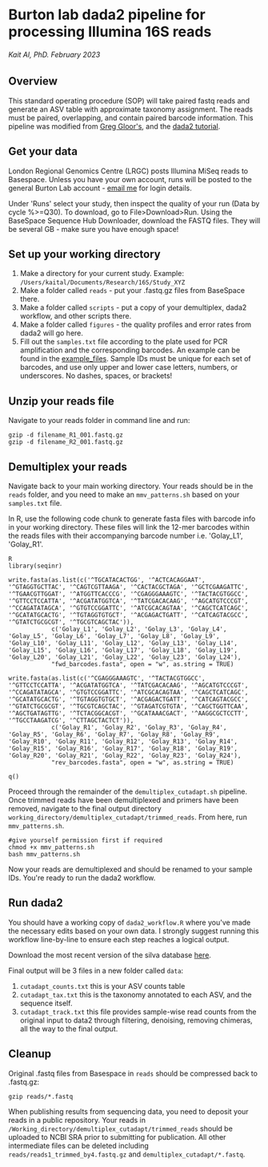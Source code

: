# Burton lab dada2 pipeline for processing Illumina 16S reads
###### Kait Al, PhD. February 2023

## Overview

This standard operating procedure (SOP) will take paired fastq reads and generate an ASV table with approximate taxonomy assignment. The reads must be paired, overlapping, and contain paired barcode information.
This pipeline was modified from [Greg Gloor's](https://github.com/ggloor/miseq_bin), and the [dada2 tutorial](https://benjjneb.github.io/dada2/tutorial.html).

## Get your data

London Regional Genomics Centre (LRGC) posts Illumina MiSeq reads to Basespace. Unless you have your own account, runs will be posted to the general Burton Lab account - [email me](mailto:kal@uwo.ca) for login details.

Under 'Runs' select your study, then inspect the quality of your run (Data by cycle %>=Q30). To download, go to File>Download>Run. Using the BaseSpace Sequence Hub Downloader, download the FASTQ files. They will be several GB - make sure you have enough space!

## Set up your working directory

1. Make a directory for your current study. Example: `/Users/kaital/Documents/Research/16S/Study_XYZ`
2. Make a folder called `reads` - put your .fastq.gz files from BaseSpace there.
3. Make a folder called `scripts` - put a copy of your demultiplex, dada2 workflow, and other scripts there.
4. Make a folder called `figures` - the quality profiles and error rates from dada2 will go here.
5. Fill out the `samples.txt` file according to the plate used for PCR amplification and the corresponding barcodes. An example can be found in the [example_files](example_files). Sample IDs must be unique for each set of barcodes, and use only upper and lower case letters, numbers, or underscores. No dashes, spaces, or brackets!

## Unzip your reads file

Navigate to your reads folder in command line and run:
```
gzip -d filename_R1_001.fastq.gz
gzip -d filename_R2_001.fastq.gz
```

## Demultiplex your reads

Navigate back to your main working directory. Your reads should be in the `reads` folder, and you need to make an `mmv_patterns.sh` based on your `samples.txt` file.

In R, use the following code chunk to generate fasta files with barcode info in your working directory.
These files will link the 12-mer barcodes within the reads files with their accompanying barcode number i.e. 'Golay_L1', 'Golay_R1'.
```
R
library(seqinr)

write.fasta(as.list(c('^TGCATACACTGG', '^ACTCACAGGAAT', '^GTAGGTGCTTAC', '^CAGTCGTTAAGA', '^CACTACGCTAGA', '^GCTCGAAGATTC', '^TGAACGTTGGAT', '^ATGGTTCACCCG', '^CGAGGGAAAGTC', '^TACTACGTGGCC', '^GTTCCTCCATTA', '^ACGATATGGTCA', '^TATCGACACAAG', '^AGCATGTCCCGT', '^CCAGATATAGCA', '^GTGTCCGGATTC', '^ATCGCACAGTAA', '^CAGCTCATCAGC', '^GCATATGCACTG', '^TGTAGGTGTGCT', '^ACGAGACTGATT', '^CATCAGTACGCC', '^GTATCTGCGCGT', '^TGCGTCAGCTAC')),
            c('Golay_L1', 'Golay_L2', 'Golay_L3', 'Golay_L4', 'Golay_L5', 'Golay_L6', 'Golay_L7', 'Golay_L8', 'Golay_L9', 'Golay_L10', 'Golay_L11', 'Golay_L12', 'Golay_L13', 'Golay_L14', 'Golay_L15', 'Golay_L16', 'Golay_L17', 'Golay_L18', 'Golay_L19', 'Golay_L20', 'Golay_L21', 'Golay_L22', 'Golay_L23', 'Golay_L24'),
            "fwd_barcodes.fasta", open = "w", as.string = TRUE)

write.fasta(as.list(c('^CGAGGGAAAGTC', '^TACTACGTGGCC', '^GTTCCTCCATTA', '^ACGATATGGTCA', '^TATCGACACAAG', '^AGCATGTCCCGT', '^CCAGATATAGCA', '^GTGTCCGGATTC', '^ATCGCACAGTAA', '^CAGCTCATCAGC', '^GCATATGCACTG', '^TGTAGGTGTGCT', '^ACGAGACTGATT', '^CATCAGTACGCC', '^GTATCTGCGCGT', '^TGCGTCAGCTAC', '^GTAGATCGTGTA', '^CAGCTGGTTCAA', '^AGCTGATAGTTG', '^TCTACGGCACGT', '^GCATAAACGACT', '^AAGGCGCTCCTT', '^TGCCTAAGATCG', '^CTTAGCTACTCT')),
            c('Golay_R1', 'Golay_R2', 'Golay_R3', 'Golay_R4', 'Golay_R5', 'Golay_R6', 'Golay_R7', 'Golay_R8', 'Golay_R9', 'Golay_R10', 'Golay_R11', 'Golay_R12', 'Golay_R13', 'Golay_R14', 'Golay_R15', 'Golay_R16', 'Golay_R17', 'Golay_R18', 'Golay_R19', 'Golay_R20', 'Golay_R21', 'Golay_R22', 'Golay_R23', 'Golay_R24'),
            "rev_barcodes.fasta", open = "w", as.string = TRUE)

q()
```
Proceed through the remainder of the `demultiplex_cutadapt.sh` pipeline.
Once trimmed reads have been demultiplexed and primers have been removed, navigate to the final output directory `working_directory/demultiplex_cutadapt/trimmed_reads`. From here, run `mmv_patterns.sh`.

```
#give yourself permission first if required
chmod +x mmv_patterns.sh
bash mmv_patterns.sh
```
Now your reads are demultiplexed and should be renamed to your sample IDs. You're ready to run the dada2 workflow.

## Run dada2

You should have a working copy of `dada2_workflow.R` where you've made the necessary edits based on your own data. I strongly suggest running this workflow line-by-line to ensure each step reaches a logical output.

Download the most recent version of the silva database [here](https://zenodo.org/record/4587955#.Y-7XNS370bk). 

Final output will be 3 files in a new folder called `data`:
1. `cutadapt_counts.txt` this is your ASV counts table
2. `cutadapt_tax.txt` this is the taxonomy annotated to each ASV, and the sequence itself.
3. `cutadapt_track.txt` this file provides sample-wise read counts from the original input to data2 through filtering, denoising, removing chimeras, all the way to the final output.

## Cleanup

Original .fastq files from Basespace in `reads` should be compressed back to .fastq.gz:
```
gzip reads/*.fastq
```
When publishing results from sequencing data, you need to deposit your reads in a public repository. Your reads in `/Working_directory/demultiplex_cutadapt/trimmed_reads` should be uploaded to NCBI SRA prior to submitting for publication. 
All other intermediate files can be deleted including `reads/reads1_trimmed_by4.fastq.gz` and `demultiplex_cutadapt/*.fastq`.
